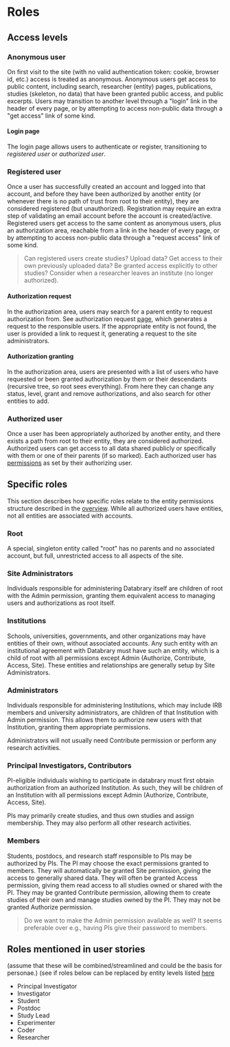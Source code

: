 # Roles

## Access levels

### Anonymous user

On first visit to the site (with no valid authentication token: cookie, browser id, etc.) access is treated as anonymous.
Anonymous users get access to public content, including search, researcher (entity) pages, publications, studies (skeleton, no data) that have been granted public access, and public excerpts.
Users may transition to another level through a "login" link in the header of every page, or by attempting to access non-public data through a "get access" link of some kind.

#### Login page

The login page allows users to authenticate or register, transitioning to *registered user* or *authorized user*.

### Registered user

Once a user has successfully created an account and logged into that account, and before they have been authorized by another entity (or whenever there is no path of trust from root to their entity), they are considered registered (but unauthorized).
Registration may require an extra step of validating an email account before the account is created/active.
Registered users get access to the same content as anonymous users, plus an authorization area, reachable from a link in the header of every page, or by attempting to access non-public data through a "request access" link of some kind.

> Can registered users create studies?  Upload data?  Get access to their own previously uploaded data?  Be granted access explicitly to other studies?  Consider when a researcher leaves an institute (no longer authorized).

#### Authorization request

In the authorization area, users may search for a parent entity to request authorization from.
See authorization request [page](pages.md), which generates a request to the responsible users.
If the appropriate entity is not found, the user is provided a link to request it, generating a request to the site administrators.

#### Authorization granting

In the authorization area, users are presented with a list of users who have requested or been granted authorization by them or their descendants (recursive tree, so root sees everything).
From here they can change any status, level, grant and remove authorizations, and also search for other entities to add.

### Authorized user

Once a user has been appropriately authorized by another entity, and there exists a path from root to their entity, they are considered authorized.
Authorized users can get access to all data shared publicly or specifically with them or one of their parents (if so marked).
Each authorized user has [permissions](overview.md#user-management) as set by their authorizing user.

## Specific roles

This section describes how specific roles relate to the entity permissions structure described in the [overview](overview.md).
While all authorized users have entities, not all entities are associated with accounts.

### Root

A special, singleton entity called "root" has no parents and no associated account, but full, unrestricted access to all aspects of the site.

### Site Administrators

Individuals responsible for administering Databrary itself are children of root with the Admin permission, granting them equivalent access to managing users and authorizations as root itself.

### Institutions

Schools, universities, governments, and other organizations may have entities of their own, without associated accounts.
Any such entity with an institutional agreement with Databrary must have such an entity, which is a child of root with all permissions except Admin (Authorize, Contribute, Access, Site).
These entities and relationships are generally setup by Site Administrators.

### Administrators

Individuals responsible for administering Institutions, which may include IRB members and university administrators, are children of that Institution with Admin permission.
This allows them to authorize new users with that Institution, granting them appropriate permissions.

Administrators will not usually need Contribute permission or perform any research activities.

### Principal Investigators, Contributors

PI-eligible individuals wishing to participate in databrary must first obtain authorization from an authorized Institution.
As such, they will be children of an Institution with all permissions except Admin (Authorize, Contribute, Access, Site).

PIs may primarily create studies, and thus own studies and assign membership.
They may also perform all other research activities.

### Members

Students, postdocs, and research staff responsible to PIs may be authorized by PIs.
The PI may choose the exact permissions granted to members.
They will automatically be granted Site permission, giving the access to generally shared data.
They will often be granted Access permission, giving them read access to all studies owned or shared with the PI.
They may be granted Contribute permission, allowing them to create studies of their own and manage studies owned by the PI.
They may not be granted Authorize permission.

> Do we want to make the Admin permission available as well?
> It seems preferable over e.g., having PIs give their password to members.

## Roles mentioned in user stories

(assume that these will be combined/streamlined and could be the basis for personae.)
(see if roles below can be replaced by entity levels listed [here](overview.md#user-management)

* Principal Investigator
* Investigator
* Student
* Postdoc
* Study Lead
* Experimenter
* Coder
* Researcher

